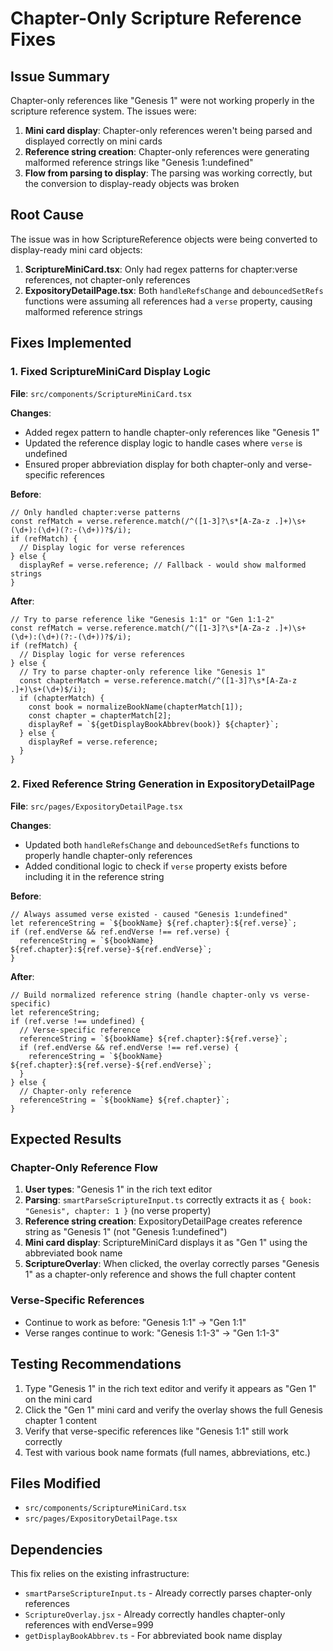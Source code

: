 # Chapter-Only Scripture Reference Fixes

## Issue Summary
Chapter-only references like "Genesis 1" were not working properly in the scripture reference system. The issues were:

1. **Mini card display**: Chapter-only references weren't being parsed and displayed correctly on mini cards
2. **Reference string creation**: Chapter-only references were generating malformed reference strings like "Genesis 1:undefined"
3. **Flow from parsing to display**: The parsing was working correctly, but the conversion to display-ready objects was broken

## Root Cause
The issue was in how ScriptureReference objects were being converted to display-ready mini card objects:

1. **ScriptureMiniCard.tsx**: Only had regex patterns for chapter:verse references, not chapter-only references
2. **ExpositoryDetailPage.tsx**: Both `handleRefsChange` and `debouncedSetRefs` functions were assuming all references had a `verse` property, causing malformed reference strings

## Fixes Implemented

### 1. Fixed ScriptureMiniCard Display Logic
**File**: `src/components/ScriptureMiniCard.tsx`

**Changes**:
- Added regex pattern to handle chapter-only references like "Genesis 1"
- Updated the reference display logic to handle cases where `verse` is undefined
- Ensured proper abbreviation display for both chapter-only and verse-specific references

**Before**:
```tsx
// Only handled chapter:verse patterns
const refMatch = verse.reference.match(/^([1-3]?\s*[A-Za-z .]+)\s+(\d+):(\d+)(?:-(\d+))?$/i);
if (refMatch) {
  // Display logic for verse references
} else {
  displayRef = verse.reference; // Fallback - would show malformed strings
}
```

**After**:
```tsx
// Try to parse reference like "Genesis 1:1" or "Gen 1:1-2"
const refMatch = verse.reference.match(/^([1-3]?\s*[A-Za-z .]+)\s+(\d+):(\d+)(?:-(\d+))?$/i);
if (refMatch) {
  // Display logic for verse references
} else {
  // Try to parse chapter-only reference like "Genesis 1"
  const chapterMatch = verse.reference.match(/^([1-3]?\s*[A-Za-z .]+)\s+(\d+)$/i);
  if (chapterMatch) {
    const book = normalizeBookName(chapterMatch[1]);
    const chapter = chapterMatch[2];
    displayRef = `${getDisplayBookAbbrev(book)} ${chapter}`;
  } else {
    displayRef = verse.reference;
  }
}
```

### 2. Fixed Reference String Generation in ExpositoryDetailPage
**File**: `src/pages/ExpositoryDetailPage.tsx`

**Changes**:
- Updated both `handleRefsChange` and `debouncedSetRefs` functions to properly handle chapter-only references
- Added conditional logic to check if `verse` property exists before including it in the reference string

**Before**:
```tsx
// Always assumed verse existed - caused "Genesis 1:undefined"
let referenceString = `${bookName} ${ref.chapter}:${ref.verse}`;
if (ref.endVerse && ref.endVerse !== ref.verse) {
  referenceString = `${bookName} ${ref.chapter}:${ref.verse}-${ref.endVerse}`;
}
```

**After**:
```tsx
// Build normalized reference string (handle chapter-only vs verse-specific)
let referenceString;
if (ref.verse !== undefined) {
  // Verse-specific reference
  referenceString = `${bookName} ${ref.chapter}:${ref.verse}`;
  if (ref.endVerse && ref.endVerse !== ref.verse) {
    referenceString = `${bookName} ${ref.chapter}:${ref.verse}-${ref.endVerse}`;
  }
} else {
  // Chapter-only reference
  referenceString = `${bookName} ${ref.chapter}`;
}
```

## Expected Results

### Chapter-Only Reference Flow
1. **User types**: "Genesis 1" in the rich text editor
2. **Parsing**: `smartParseScriptureInput.ts` correctly extracts it as `{ book: "Genesis", chapter: 1 }` (no verse property)
3. **Reference string creation**: ExpositoryDetailPage creates reference string as "Genesis 1" (not "Genesis 1:undefined")
4. **Mini card display**: ScriptureMiniCard displays it as "Gen 1" using the abbreviated book name
5. **ScriptureOverlay**: When clicked, the overlay correctly parses "Genesis 1" as a chapter-only reference and shows the full chapter content

### Verse-Specific References
- Continue to work as before: "Genesis 1:1" → "Gen 1:1"
- Verse ranges continue to work: "Genesis 1:1-3" → "Gen 1:1-3"

## Testing Recommendations
1. Type "Genesis 1" in the rich text editor and verify it appears as "Gen 1" on the mini card
2. Click the "Gen 1" mini card and verify the overlay shows the full Genesis chapter 1 content
3. Verify that verse-specific references like "Genesis 1:1" still work correctly
4. Test with various book name formats (full names, abbreviations, etc.)

## Files Modified
- `src/components/ScriptureMiniCard.tsx`
- `src/pages/ExpositoryDetailPage.tsx`

## Dependencies
This fix relies on the existing infrastructure:
- `smartParseScriptureInput.ts` - Already correctly parses chapter-only references
- `ScriptureOverlay.jsx` - Already correctly handles chapter-only references with endVerse=999
- `getDisplayBookAbbrev.ts` - For abbreviated book name display
